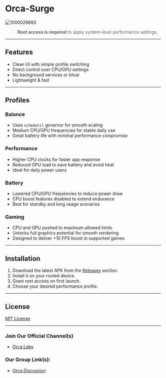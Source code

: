 # Orca-Surge

![1000029693](https://github.com/user-attachments/assets/9c5d877c-d699-4e33-9932-f101caac8a21)


> **Root access is required** to apply system-level performance settings.

---

## Features

- Clean UI with simple profile switching
- Direct control over CPU/GPU settings
- No background services or bloat
- Lightweight & fast

---

## Profiles

### **Balance**
- Uses `schedutil` governor for smooth scaling
- Medium CPU/GPU frequencies for stable daily use
- Great battery life with minimal performance compromise

### **Performance**
- Higher CPU clocks for faster app response
- Reduced GPU load to save battery and avoid heat
- Ideal for daily power users

### **Battery**
- Lowered CPU/GPU frequencies to reduce power draw
- CPU boost features disabled to extend endurance
- Best for standby and long usage scenarios

### **Gaming**
- CPU and GPU pushed to maximum allowed limits
- Unlocks full graphics potential for smooth rendering
- Designed to deliver +10 FPS boost in supported games

---

## Installation

1. Download the latest APK from the [Releases](https://github.com/your-username/your-repo/releases) section.
2. Install it on your rooted device.
3. Grant root access on first launch.
4. Choose your desired performance profile.

---

## License

[MIT License](LICENSE)

---

### Join Our Official Channel(s)
- [Orca Labs](https://t.me/OrcaOnSteroids)
### Our Group Link(s):
- [Orca Discussion](https://t.me/OrcaDiscussion)

